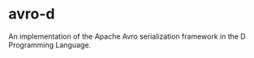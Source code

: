 # avro-d
An implementation of the Apache Avro serialization framework in the D Programming Language.
